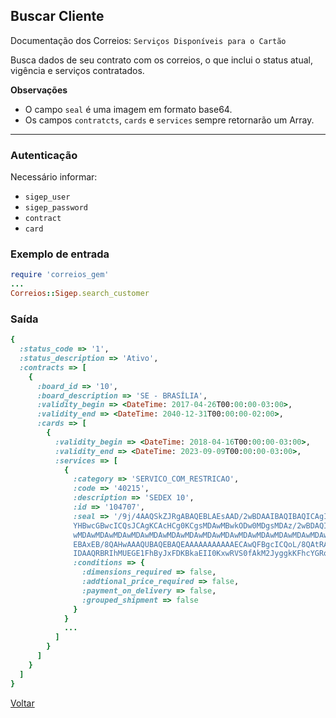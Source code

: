 ## Buscar Cliente

Documentação dos Correios: `Serviços Disponíveis para o Cartão`

Busca dados de seu contrato com os correios, o que inclui o status atual, vigência e serviços contratados.

__Observações__
* O campo `seal` é uma imagem em formato base64.
* Os campos `contratcts`, `cards` e `services` sempre retornarão um Array.

____

### Autenticação
Necessário informar:
* `sigep_user`
* `sigep_password`
* `contract`
* `card`

### Exemplo de entrada

```ruby
require 'correios_gem'
...
Correios::Sigep.search_customer
```

### Saída

```ruby
{
  :status_code => '1',
  :status_description => 'Ativo',
  :contracts => [
    {
      :board_id => '10',
      :board_description => 'SE - BRASÍLIA',
      :validity_begin => <DateTime: 2017-04-26T00:00:00-03:00>,
      :validity_end => <DateTime: 2040-12-31T00:00:00-02:00>,
      :cards => [
        {
          :validity_begin => <DateTime: 2018-04-16T00:00:00-03:00>,
          :validity_end => <DateTime: 2023-09-09T00:00:00-03:00>,
          :services => [
            {
              :category => 'SERVICO_COM_RESTRICAO',
              :code => '40215',
              :description => 'SEDEX 10',
              :id => '104707',
              :seal => '/9j/4AAQSkZJRgABAQEBLAEsAAD/2wBDAAIBAQIBAQICAgICAgICAwUDAwMDAwYEBAMFBw
              YHBwcGBwcICQsJCAgKCAcHCg0KCgsMDAwMBwkODw0MDgsMDAz/2wBDAQICAgMDAwYDAwYMCAcIDAwMDA
              wMDAwMDAwMDAwMDAwMDAwMDAwMDAwMDAwMDAwMDAwMDAwMDAwMDAwMDAwMDAz/wAARCADRAVsDASIAAh
              EBAxEB/8QAHwAAAQUBAQEBAQEAAAAAAAAAAAECAwQFBgcICQoL/8QAtRAAAgEDAwIEAwUFBAQAAAF9AQ
              IDAAQRBRIhMUEGE1FhByJxFDKBkaEII0KxwRVS0fAkM2JyggkKFhcYGRolJicoKSo0NTY3ODk6Q0...'
              :conditions => {
                :dimensions_required => false,
                :addtional_price_required => false,
                :payment_on_delivery => false,
                :grouped_shipment => false
              }
            }
            ...
          ]
        }
      ]
    }
  ]
}
```

[Voltar](../../README.md#Utilização)
